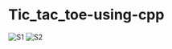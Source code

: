 # Tic_tac_toe-using-cpp
![S1](https://user-images.githubusercontent.com/111702590/227804919-c4fda4bb-f384-4a22-92fc-399fdec019bc.PNG)
![S2](https://user-images.githubusercontent.com/111702590/227804920-58583438-63f2-4bf4-9b64-860f657cc8ac.PNG)
